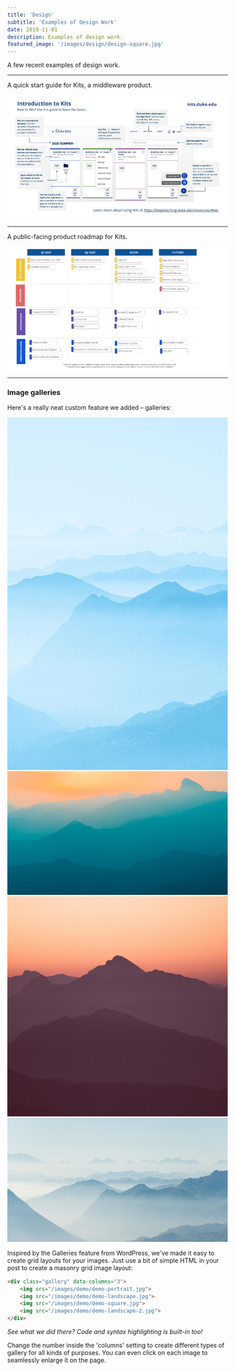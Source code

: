 ```yaml
---
title: 'Design'
subtitle: 'Examples of Design Work'
date: 2019-11-01
description: Examples of design work.
featured_image: '/images/design/design-square.jpg'
---
```



A few recent examples of design work.

---

A quick start guide for Kits, a middleware product.

![](/images/design/kits_quick_start.png)

---

A public-facing product roadmap for Kits.

![](/images/design/kits_roadmap_fy21.png)


---

### Image galleries

Here's a really neat custom feature we added – galleries:

<div class="gallery" data-columns="3">
	<img src="/images/demo/demo-portrait.jpg">
	<img src="/images/demo/demo-landscape.jpg">
	<img src="/images/demo/demo-square.jpg">
	<img src="/images/demo/demo-landscape-2.jpg">
</div>

Inspired by the Galleries feature from WordPress, we've made it easy to create grid layouts for your images. Just use a bit of simple HTML in your post to create a masonry grid image layout:

```html
<div class="gallery" data-columns="3">
    <img src="/images/demo/demo-portrait.jpg">
    <img src="/images/demo/demo-landscape.jpg">
    <img src="/images/demo/demo-square.jpg">
    <img src="/images/demo/demo-landscape-2.jpg">
</div>
```

*See what we did there? Code and syntax highlighting is built-in too!*

Change the number inside the 'columns' setting to create different types of gallery for all kinds of purposes. You can even click on each image to seamlessly enlarge it on the page.

